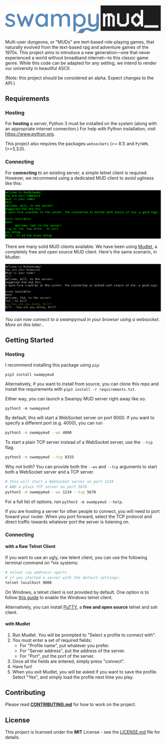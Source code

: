 ![swampymud](./images/sm_logo_animated.svg)

Multi-user dungeons, or "MUDs" are text-based role-playing games, that naturally evolved from the text-based rpg and adventure games of the 1970s.
This project aims to introduce a new generation—one that never experienced a world without broadband internet—to this classic game genre.
While this code can be adapted for any setting, we intend to render our university in beautiful ASCII. 

(Note: this project should be considered an alpha. Expect changes to the API.)

## Requirements

### Hosting
For **hosting** a server, Python 3 must be installed on the system (along with an appropriate internet connection.) For help with Python installation, visit <https://www.python.org>.

This project also requires the packages `websockets` (>= 8.1) and `PyYAML` (>=5.3.0).

### Connecting
For **connecting** to an existing server, a simple telnet client is required. However, we recommend using a dedicated MUD client to avoid ugliness like this:

![raw_telnet.png](images/raw_telnet.png)

There are many solid MUD clients available. 
We have been using [Mudlet](https://github.com/Mudlet/Mudlet), a completely free and open source MUD client.
Here's the same scenario, in Mudlet:

![mudlet_client.png](images/mudlet_client.png)

*You can now connect to a swampymud in your browser using a websocket. More on this later...*

## Getting Started
### Hosting

I recommend installing this package using `pip`:
```
pip3 install swampymud
```

Alternatively, if you want to install from source, you can clone this repo and install the requirements with `pip3 install -r requirements.txt`.

Either way, you can launch a Swampy MUD server right away like so:
```
python3 -m swampymud
```

By default, this will start a WebSocket server on port 9000.
If you want to specify a different port (e.g. 4000), you can run

```sh
python3 -m swampymud --ws 4000
```
To start a plain TCP server instead of a WebSocket server, use the `--tcp` flag.
```sh
python3 -m swampymud --tcp 8333
```
Why not both? You can provide both the `--ws` and `--tcp` arguments to start both a WebSocket server and a TCP server.
```sh
# this will start a WebSocket server on port 1234
# AND a plain TCP server on port 5678
python3 -m swampymud --ws 1234 --tcp 5678
```
For a full list of options, run `python3 -m swampymud --help`.

If you are hosting a server for other people to connect, you will need to port foward your router. When you port forward, select the TCP protocol and direct traffic towards whatever port the server is listening on. 

### Connecting

#### with a Raw Telnet Client

If you want to use an ugly, raw telent client, you can use the following terminal command on *nix systems:

```sh
# telnet <ip address> <port>
# if you started a server with the default settings:
telnet localhost 9000
```

On Windows, a telnet client is not provided by default. One option is to follow [this guide](http://technet.microsoft.com/en-us/library/cc771275%28v=ws.10%29.aspx)
to enable the Windows telnet client.

Alternatively, you can install [PuTTY](https://putty.org/), a **free and open source** telnet and ssh client. 

#### with Mudlet
1. Run Mudlet. You will be prompted to "Select a profile to connect with". 
2. You must enter a set of required fields:
    - For "Profile name", put whatever you prefer.
    - For "Server address", put the address of the server.
    - For "Port", put the port of the server.
3. Once all the fields are entered, simply press "connect". 
4. Have fun!
5. When you exit Mudlet, you will be asked if you want to save the profile. Select "Yes", and simply load the profile next time you play.

## Contributing
Please read **[CONTRIBUTING.md](CONTRIBUTING.md)** for how to work on the project.

## License
This project is licensed under the **MIT** License - see the [LICENSE.md](LICENSE.md) file for details.
